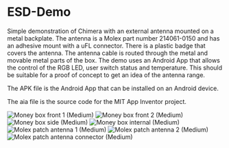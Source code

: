 # ESD-Demo
Simple demonstration of Chimera with an external antenna mounted on a metal backplate. 
The antenna is a Molex part number 214061-0150 and has an adhesive mount with a uFL connector.
There is a plastic badge that covers the antenna. 
The antenna cable is routed through the metal and movable metal parts of the box. 
The demo uses an Android App that allows the control of the RGB LED, user switch status and temperature.
This should be suitable for a proof of concept to get an idea of the antenna range.

The APK file is the Android App that can be installed on an Android device.

The aia file is the source code for the MIT App Inventor project.

![Money box front 1 (Medium)](https://user-images.githubusercontent.com/57275578/179284592-c1c796ba-a0da-442c-9505-1f13246009fb.jpg)
![Money box front 2 (Medium)](https://user-images.githubusercontent.com/57275578/179284597-9057ced0-cc02-44da-95a2-8fc652712538.jpg)
![Money box side (Medium)](https://user-images.githubusercontent.com/57275578/179284604-dea44a82-6202-4db7-920b-ea7d05ac2672.jpg)
![Money box internal (Medium)](https://user-images.githubusercontent.com/57275578/179284612-b855463f-11da-44f7-a9db-a3485631038f.jpg)
![Molex patch antenna 1 (Medium)](https://user-images.githubusercontent.com/57275578/179284624-26e0a1d3-366b-4818-bb72-07e93c5b10e8.jpg)
![Molex patch antenna 2 (Medium)](https://user-images.githubusercontent.com/57275578/179284633-d78a0467-4e51-47ee-8691-c29ebff857b2.jpg)
![Molex patch antenna connector (Medium)](https://user-images.githubusercontent.com/57275578/179284636-c5c4a8e0-2a7a-41b8-b876-9947111ee165.jpg)

